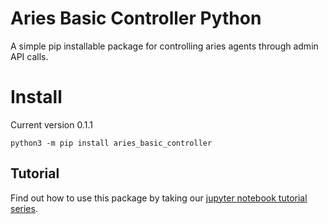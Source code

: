 # Aries Basic Controller Python

A simple pip installable package for controlling aries agents through admin API calls.

# Install

Current version 0.1.1

`python3 -m pip install aries_basic_controller`


## Tutorial

Find out how to use this package by taking our [jupyter notebook tutorial series](../../tutorials/aries-basic-controller).


